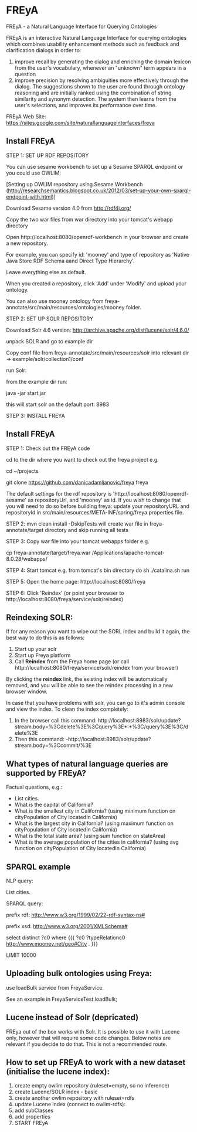 # FREyA
FREyA - a Natural Language Interface for Querying Ontologies

FREyA is an interactive Natural Language Interface for querying ontologies which combines usability enhancement methods such as feedback and clarification dialogs in order to:
1) improve recall by generating the dialog and enriching the domain lexicon from the user's vocabulary, whenever an "unknown" term appears in a question
2) improve precision by resolving ambiguities more effectively through the dialog. The suggestions shown to the user are found through ontology reasoning and are initially ranked using the combination of string similarity and synonym detection. The system then learns from the user's selections, and improves its performance over time.

FREyA Web Site:
https://sites.google.com/site/naturallanguageinterfaces/freya


 Install FREyA
--------------------------------------------------------------------------------
STEP 1: SET UP RDF REPOSITORY

You can use sesame workbench to set up a Sesame SPARQL endpoint or you could use OWLIM:

[Setting up OWLIM repository using Sesame Workbench (http://researchsemantics.blogspot.co.uk/2012/03/set-up-your-own-sparql-endpoint-with.html)]

Download Sesame version 4.0 from http://rdf4j.org/

Copy the two war files from war directory into your tomcat's webapp directory

Open http://localhost:8080/openrdf-workbench in your browser and create a new repository.

For example, you can specify id: 'mooney' and type of repository as 'Native Java Store RDF Schema aand Direct Type Hierarchy'.

Leave everything else as default.

When you created a repository, click 'Add' under 'Modify' and upload your ontology. 

You can also use mooney ontology from freya-annotate/src/main/resources/ontologies/mooney folder.

STEP 2: SET UP SOLR REPOSITORY

Download Solr 4.6 version: http://archive.apache.org/dist/lucene/solr/4.6.0/

unpack SOLR and go to example dir

Copy conf file from freya-annotate/src/main/resources/solr into relevant dir -> example/solr/collection1/conf 

run Solr:

from the example dir run:

java -jar start.jar

this will start solr on the default port: 8983


STEP 3: INSTALL FREYA

Install FREyA
--------------------------------------------------------------------------------
STEP 1: Check out the FREyA code

cd to the dir where you want to check out the freya project e.g. 

cd ~/projects

git clone https://github.com/danicadamljanovic/freya freya

The default settings for the rdf repository is 'http://localhost:8080/openrdf-sesame' as repositoryUrl, and 'mooney' as id.
If you wish to change that you will need to do so before building freya: update your repositoryURL and repositoryId in
 src/main/resources/META-INF/spring/freya.properties file.

STEP 2: mvn clean install -DskipTests will create war file in freya-annotate/target directory and skip running all tests

STEP 3: Copy war file into your tomcat webapps folder e.g. 

cp freya-annotate/target/freya.war /Applications/apache-tomcat-8.0.28/webapps/

STEP 4: Start tomcat e.g. from tomcat's bin directory do sh ./catalina.sh run

STEP 5: Open the home page: http://localhost:8080/freya

STEP 6: Click 'Reindex' (or point your browser to http://localhost:8080/freya/service/solr/reindex)


Reindexing SOLR:
----------------------------------------
If for any reason you want to wipe out the SORL index and build it again, the best way to do this is as follows:

1. Start up your solr
2. Start up Freya platform
3. Call **Reindex** from the Freya home page (or call http://localhost:8080/freya/service/solr/reindex from your browser)

By clicking the **reindex** link, the existing index will be automatically removed, and you will be able to see the reindex processing in a new browser window.

In case that you have problems with solr, you can go to it's admin console and view the index. To clean the index completely:
1. In the browser call this command:
http://localhost:8983/solr/update?stream.body=%3Cdelete%3E%3Cquery%3E*:*%3C/query%3E%3C/delete%3E
2. Then this command:
-http://localhost:8983/solr/update?stream.body=%3Ccommit/%3E


What types of natural language queries are supported by FREyA?
--------------------------------------------------------------------------------
Factual questions, e.g.:
-  List cities.
-  What is the capital of California?
-  What is the smallest city in California? (using minimum function on cityPopulation of City locatedIn California)
-  What is the largest city in California? (using maximum function on cityPopulation of City locatedIn California)
-  What is the total state area? (using sum function on stateArea)
-  What is the average population of the cities in california? (using avg function on cityPopulation of City locatedIn California)  


SPARQL example
----------------------------------------
NLP query: 

List cities.

SPARQL query:

prefix rdf: <http://www.w3.org/1999/02/22-rdf-syntax-ns#>

prefix xsd: <http://www.w3.org/2001/XMLSchema#>

select distinct ?c0 where {{{  ?c0  ?typeRelationc0 <http://www.mooney.net/geo#City> .  }}} 

LIMIT 10000


Uploading bulk ontologies using Freya:
----------------------------------------
use loadBulk service from FreyaService.

See an example in FreyaServiceTest.loadBulk;


Lucene instead of Solr (depricated)
----------------------------------------
FREya out of the box works with Solr. It is possible to use it with 
Lucene only, however that will require some code changes. Below notes 
are relevant if you decide to do that. This is not a recommended route.


How to set up FREyA to work with a new dataset (initialise the lucene index):
----------------------------------------
1. create empty owlim repository (ruleset=empty, so no inference)
2. create Lucene/SOLR index - basic
3. create another owlim repository with ruleset=rdfs
4. update Lucene index (connect to owlim-rdfs):
5. add subClasses
6. add properties
7. START FREyA